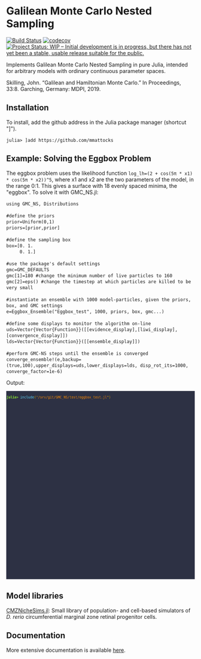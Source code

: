 # Galilean Monte Carlo Nested Sampling
[![Build Status](https://travis-ci.org/mmattocks/GMC_NS.jl.svg?branch=master)](https://travis-ci.org/mmattocks/GMC_NS.jl)
[![codecov](https://codecov.io/gh/mmattocks/GMC_NS.jl/branch/master/graph/badge.svg)](https://codecov.io/gh/mmattocks/GMC_NS.jl)
[![Project Status: WIP – Initial development is in progress, but there has not yet been a stable, usable release suitable for the public.](https://www.repostatus.org/badges/latest/wip.svg)](https://www.repostatus.org/#wip)

Implements Galilean Monte Carlo Nested Sampling in pure Julia, intended for arbitrary models with ordinary continuous parameter spaces.

Skilling, John. “Galilean and Hamiltonian Monte Carlo.” In Proceedings, 33:8. Garching, Germany: MDPI, 2019.

## Installation
To install, add the github address in the Julia package manager (shortcut "]").
```
julia> ]add https://github.com/mmattocks
```

## Example: Solving the Eggbox Problem

The eggbox problem uses the likelihood function `log_lh=(2 + cos(5π * x1) * cos(5π * x2))^5`, where x1 and x2 are the two parameters of the model, in the range 0:1. This gives a surface with 18 evenly spaced minima, the "eggbox". To solve it with GMC_NS.jl:

```
using GMC_NS, Distributions

#define the priors
prior=Uniform(0,1)
priors=[prior,prior]

#define the sampling box
box=[0. 1.
     0. 1.]

#use the package's default settings
gmc=GMC_DEFAULTS
gmc[1]=180 #change the minimum number of live particles to 160
gmc[2]=eps() #change the timestep at which particles are killed to be very small

#instantiate an ensemble with 1000 model-particles, given the priors, box, and GMC settings
e=Eggbox_Ensemble("Eggbox_test", 1000, priors, box, gmc...)

#define some displays to monitor the algorithm on-line
uds=Vector{Vector{Function}}([[evidence_display],[liwi_display],[convergence_display]])
lds=Vector{Vector{Function}}([[ensemble_display]])

#perform GMC-NS steps until the ensemble is converged
converge_ensemble!(e,backup=(true,100),upper_displays=uds,lower_displays=lds, disp_rot_its=1000, converge_factor=1e-6)
```

Output:

![](gmcns.gif)

## Model libraries
[CMZNicheSims.jl](https://www.github.com/mmattocks/CMZNicheSims.jl): Small library of population- and cell-based simulators of _D. rerio_ circumferential marginal zone retinal progenitor cells.

## Documentation
More extensive documentation is available [here](https://github.com/mmattocks/Thesis/blob/master/chapters/PTII/CNS.tex).